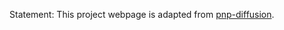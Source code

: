 Statement: This project webpage is adapted from [pnp-diffusion](https://github.com/pnp-diffusion/pnp-diffusion.github.io/tree/main). 